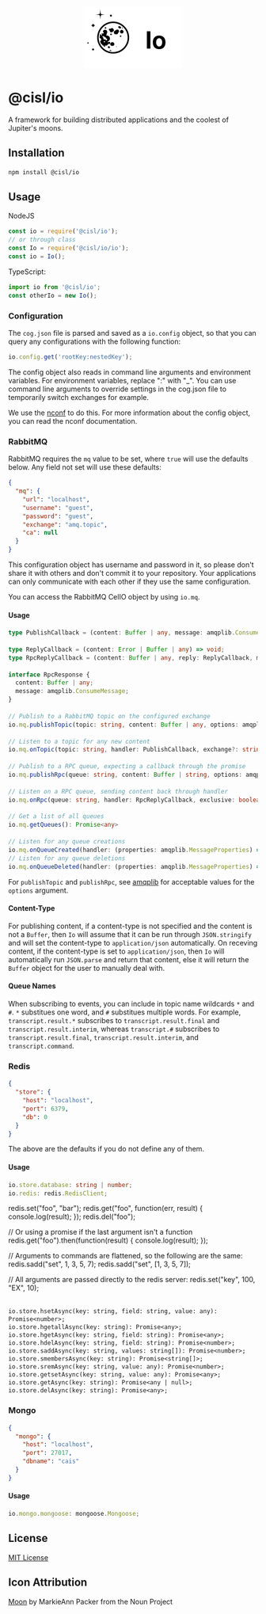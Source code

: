 <div style="text-align:center"><img src="img/moon.svg" style="width: 200px" /></div>

# @cisl/io

A framework for building distributed applications and the coolest of Jupiter's moons.

## Installation
```bash
npm install @cisl/io
```

## Usage
NodeJS
```js
const io = require('@cisl/io');
// or through class
const Io = require('@cisl/io/io');
const io = Io();
```

TypeScript:
```typescript
import io from '@cisl/io';
const otherIo = new Io();
```

### Configuration

The `cog.json` file is parsed and saved as a `io.config` object, so that you can query any configurations with the following function:
```js
io.config.get('rootKey:nestedKey');
```
The config object also reads in command line arguments and environment variables.
For environment variables, replace ":" with "_".
You can use command line arguments to override settings in the cog.json file to temporarily switch exchanges for example.

We use the [nconf](https://github.com/indexzero/nconf) to do this.
For more information about the config object, you can read the nconf documentation.

### RabbitMQ
RabbitMQ requires the `mq` value to be set, where `true` will use the defaults below. Any field not set will use these defaults:
```json
{
  "mq": {
    "url": "localhost",
    "username": "guest",
    "password": "guest",
    "exchange": "amq.topic",
    "ca": null
  }
}
```
This configuration object has username and password in it,
so please don't share it with others and don't commit it to your repository.
Your applications can only communicate with each other if they use the same configuration.

You can access the RabbitMQ CelIO object by using `io.mq`.

#### Usage
```typescript
type PublishCallback = (content: Buffer | any, message: amqplib.ConsumeMessage) => void;

type ReplyCallback = (content: Error | Buffer | any) => void;
type RpcReplyCallback = (content: Buffer | any, reply: ReplyCallback, message: amqplib.ConsumeMessage) => void;

interface RpcResponse {
  content: Buffer | any;
  message: amqplib.ConsumeMessage;
}

// Publish to a RabbitMQ topic on the configured exchange
io.mq.publishTopic(topic: string, content: Buffer | any, options: amqplib.Options.Publish = {}): void

// Listen to a topic for any new content
io.mq.onTopic(topic: string, handler: PublishCallback, exchange?: string): Promise<any>

// Publish to a RPC queue, expecting a callback through the promise
io.mq.publishRpc(queue: string, content: Buffer | string, options: amqplib.Options.Publish = {}): Promise<RpcResponse>

// Listen on a RPC queue, sending content back through handler
io.mq.onRpc(queue: string, handler: RpcReplyCallback, exclusive: boolean = true): void

// Get a list of all queues
io.mq.getQueues(): Promise<any>

// Listen for any queue creations
io.mq.onQueueCreated(handler: (properties: amqplib.MessageProperties) => void): void
// Listen for any queue deletions
io.mq.onQueueDeleted(handler: (properties: amqplib.MessageProperties) => void): void
```

For `publishTopic` and `publishRpc`, see
[amqplib](http://www.squaremobius.net/amqp.node/channel_api.html#channel_publish) for acceptable
values for the `options` argument.

#### Content-Type
For publishing content, if a content-type is not specified and the content is not a `Buffer`, then
`Io` will assume that it can be run through `JSON.stringify` and will set the content-type to
`application/json` automatically. On receving content, if the content-type is set to `application/json`,
then `Io` will automatically run `JSON.parse` and return that content, else it will return the `Buffer`
object for the user to manually deal with.

#### Queue Names
When subscribing to events, you can include in topic name wildcards `*` and `#`.
`*` substitues one word, and `#` substitues multiple words. For example, `transcript.result.*`
subscribes to `transcript.result.final` and `transcript.result.interim`, whereas `transcript.#` subscribes
to `transcript.result.final`, `transcript.result.interim`, and `transcript.command`.

### Redis
```json
{
  "store": {
    "host": "localhost",
    "port": 6379,
    "db": 0
  }
}
```
The above are the defaults if you do not define any of them.

#### Usage
```typescript
io.store.database: string | number;
io.redis: redis.RedisClient;

```
redis.set("foo", "bar");
redis.get("foo", function(err, result) {
  console.log(result);
});
redis.del("foo");

// Or using a promise if the last argument isn't a function
redis.get("foo").then(function(result) {
  console.log(result);
});

// Arguments to commands are flattened, so the following are the same:
redis.sadd("set", 1, 3, 5, 7);
redis.sadd("set", [1, 3, 5, 7]);

// All arguments are passed directly to the redis server:
redis.set("key", 100, "EX", 10);
```

io.store.hsetAsync(key: string, field: string, value: any): Promise<number>;
io.store.hgetallAsync(key: string): Promise<any>;
io.store.hgetAsync(key: string, field: string): Promise<any>;
io.store.hdelAsync(key: string, field: string): Promise<number>;
io.store.saddAsync(key: string, values: string[]): Promise<number>;
io.store.smembersAsync(key: string): Promise<string[]>;
io.store.sremAsync(key: string, value: any): Promise<number>;
io.store.getsetAsync(key: string, value: any): Promise<any>;
io.store.getAsync(key: string): Promise<any | null>;
io.store.delAsync(key: string): Promise<any>;
```
### Mongo
```json
{
  "mongo": {
    "host": "localhost",
    "port": 27017,
    "dbname": "cais"
  }
}
```

#### Usage
```typescript
io.mongo.mongoose: mongoose.Mongoose;
```

## License
[MIT License](LICENSE)

## Icon Attribution
[Moon](https://thenounproject.com/search/?q=moon&i=139166) by MarkieAnn Packer from the Noun Project
